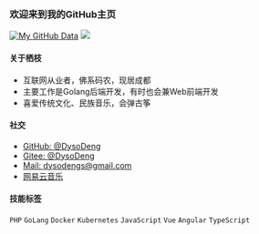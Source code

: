 ### 欢迎来到我的GitHub主页

[![My GitHub Data](https://github-readme-stats.vercel.app/api?username=dysodeng)](https://github.com/dysodeng)
[![](https://github-readme-stats.vercel.app/api/top-langs/?username=dysodeng&layout=compact&count_private=true&theme=default)](https://github.com/dysodeng)

#### 关于栖枝
  - 互联网从业者，佛系码农，现居成都
  - 主要工作是Golang后端开发，有时也会兼Web前端开发
  - 喜爱传统文化、民族音乐，会弹古筝

#### 社交
  - [GitHub: @DysoDeng](https://github.com/dysodeng)
  - [Gitee: @DysoDeng](https://gitee.com/dysodeng)
  - [Mail: dysodengs@gmail.com](mailto:dysodengs@gmail.com)
  - [网易云音乐](https://music.163.com/#/user/home?id=268736249)

#### 技能标签
  `PHP` `GoLang` `Docker` `Kubernetes`
  `JavaScript` `Vue` `Angular` `TypeScript`

<!--
**dysodeng/dysodeng** is a ✨ _special_ ✨ repository because its `README.md` (this file) appears on your GitHub profile.

Here are some ideas to get you started:

- 🔭 I’m currently working on ...
- 🌱 I’m currently learning ...
- 👯 I’m looking to collaborate on ...
- 🤔 I’m looking for help with ...
- 💬 Ask me about ...
- 📫 How to reach me: ...
- 😄 Pronouns: ...
- ⚡ Fun fact: ...
-->
